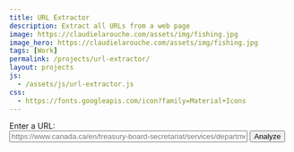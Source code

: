 ```yaml
---
title: URL Extractor
description: Extract all URLs from a web page
image: https://claudielarouche.com/assets/img/fishing.jpg
image_hero: https://claudielarouche.com/assets/img/fishing.jpg
tags: [Work]
permalink: /projects/url-extractor/
layout: projects
js: 
  - /assets/js/url-extractor.js
css: 
  - https://fonts.googleapis.com/icon?family=Material+Icons
---
```


<label for="urlInput">Enter a URL:</label><br>
<input type="text" id="urlInput" placeholder="https://www.canada.ca/en/treasury-board-secretariat/services/departmental-performance-reports/2023-24-departmental-results-reports.html" size="50">
<button onclick="fetchLinks()">Analyze</button>

<p id="status"></p>
<ul id="linkList"></ul>